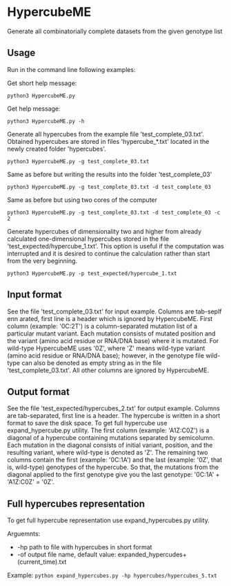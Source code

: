 # HypercubeME
Generate all combinatorially complete datasets from the given genotype list

## Usage
Run in the command line following examples:

Get short help message:

`python3 HypercubeME.py`

Get help message:

`python3 HypercubeME.py -h`

Generate all hypercubes from the example file 'test_complete_03.txt'. Obtained hypercubes are stored in files 'hypercube_\*.txt' located in the newly created folder 'hypercubes'.

`python3 HypercubeME.py -g test_complete_03.txt`

Same as before but writing the results into the folder 'test_complete_03'

`python3 HypercubeME.py -g test_complete_03.txt -d test_complete_03`

Same as before but using two cores of the computer

`python3 HypercubeME.py -g test_complete_03.txt -d test_complete_03 -c 2`

Generate hypercubes of dimensionality two and higher from already calculated one-dimensional hypercubes stored in the file 'test_expected/hypercube_1.txt'. This option is useful if the computation was interrupted and it is desired to continue the calculation rather than start from the very beginning.

`python3 HypercubeME.py -p test_expected/hypercube_1.txt`

## Input format
See the file 'test_complete_03.txt' for input example. Columns are tab-seplf enn arated, first line is a header which is ignored by HypercubeME. First column (example: '0C:2T') is a column-separated mutation list of a particular mutant variant. Each mutation consists of mutated position and the variant (amino acid residue or RNA/DNA base) where it is mutated. For wild-type HypercubeME uses '0Z', where 'Z' means wild-type variant (amino acid residue or RNA/DNA base); however, in the genotype file wild-type can also be denoted as empty string as in the file 'test_complete_03.txt'. All other columns are ignored by HypercubeME.

## Output format
See the file 'test_expected/hypercubes_2.txt' for output example. Columns are tab-separated, first line is a header. The hypercube is written in a short format to save the disk space. To get full hypercube use expand_hypercube.py utility. The first column (example: 'A1Z:C0Z') is a diagonal of a hypercube containing mutations separated by semicolumn. Each mutation in the diagonal consists of initial variant, position, and the resulting variant, where wild-type is denoted as 'Z'. The remaining two columns contain the first (example: '0C:1A') and the last (example: '0Z', that is, wild-type) genotypes of the hypercube. So that, the mutations from the diagonal applied to the first genotype give you the last genotype: '0C:1A' + 'A1Z:C0Z' = '0Z'.

## Full hypercubes representation
To get full hypercube representation use expand_hypercubes.py utility.

Arguemnts:
- -hp path to file with hypercubes in short format
- -of output file name, default value: expanded_hypercudes+(current_time).txt

Example:
`python expand_hypercubes.py -hp hypercubes/hypercubes_5.txt`


